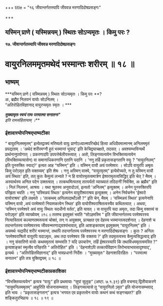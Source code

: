 +++
title = "१६ जीवान्तर्गतस्यापि जीववन्न मरणादिदोषप्रसङ्गः"

+++


## यस्मिन् प्राणे ( यस्मिन्नयम् ) स्थितः सोऽप्यमृतः । किमु परः ?

**१७. जीवान्तर्गतस्यापि जीववन्न मरणादिदोषप्रसङ्गः**

# वायुरनिलममृतमथेदं भस्मान्तः शरीरम् ॥ १८ ॥

## **भाष्यम्**

***यस्मिन् प्राणे ( यस्मिन्नयम् ) स्थितः सोऽप्यमृतः । किमु परः **?  
अः, ब्रह्मैव निलयनं वायोः सोऽनिलम् ।  
“अतिरोहितविज्ञानाद् वायुरप्यमृतः स्मृतः । ***

***मुख्यामृतः स्वयं रामः परमात्मा सनातनः"**  
इति रामसंहितायाम् ।***

### **ईशावास्योपनिषद्भाष्यटीका**

“ बायुरनिलममृतम्” इत्येतद्वाक्यं मरिष्यतो वायुः प्राणोऽध्यात्मपरिच्छेदं हित्वा अधिदैवमात्मानम् अनिलममृतं प्रपद्यताम् । ‘अथेदं शरीरमग्नौ हुतं भस्मान्तं भूयाद्' इति केचिद्व्याचक्षते, तदसत् । अवश्यम्भाविन्यर्थे प्रार्थनानुपयोगात् । प्रकरणादपि उपपत्तेर्बलीयस्त्वात् । अतो, लिङ्गव्यत्ययेन विभक्तिव्यत्ययेन (विभक्तिव्यत्यासेन) वा समानाधिकरणानि एतानि पदानि । 'ननु तर्हि प्रकृतासङ्गतानि स्युः ? “वायुरनिलम्" इति पुनरुक्तिः स्याद्?' इत्यत आह “यस्मिन्” इति । यस्मिन् वायौ अयं परमेश्वरः । सोऽपि वायुरपि अमृतः किमु परोऽमृत इति वक्तव्यम्' इति शेषः । ननु अस्मिन् वाक्ये, “वायुरमृतम्” इत्येवोच्यते, न तु यस्मिन् वायौ अयं स्थितः' इति, तत् कुतः कैमुत्यं लभ्यते ? न हि वायोरमृतत्वमात्रेण ईश्वरामृतत्वसिद्धिर् इति चेत् ? मैवम् । अस्यार्थस्य अनिल पदेन उक्तत्वात् । तत्कथमित्यतस् तात्पर्यतो व्याख्यातं तदिदानीं निर्वक्ति, अः ब्रह्मैव" इति । निलं निलयनं, आश्रयः । यथा श्रुतस्य अनुवादोऽयं, इत्यतो 'अनिलम्” इत्युक्तम् । अनेन पुनरुक्तिरपि परिहृता भवति । ननु ‘यस्मिन्नयं स्थितः' इत्यनेन वायुरीश्वराश्रय इत्युक्तम् । अनेन निर्वचनेन 'ईश्वरो वायोराश्रय' इति लक्ष्यते । 'तत्कथम् अनिलपदार्थोऽसौ ?” इति चेन्, मैवम् । ‘यस्मिन्नयं स्थित' इत्यनेनापि यस्मिन् वायो ,अयं परमेश्वरो नियामकत्वेन स्थित' इति वायोरीश्वराश्रितत्वस्यैव कथितत्वात् । अथवा, ‘यस्मिन् परमेश्वरे अयं वायुः स्थितः यदधीनो वर्तत', इति यावत् । स वायुरपि यदा अमृतः, तदा किमु वक्तव्यं स परोऽमृत' इति व्याख्येयम् ॥१८॥ ततश्च इदमुक्तं भवति “सोऽहमस्मि ” इति जीवान्तर्गतस्य परमेश्वरस्य नित्यास्तित्वं कल्याणतमरूपत्वं चोक्तं, तन् न अयुक्तम्, प्रत्यक्षत एव देहस्य भस्मान्तत्वदर्शनात् । देहनाशे च तदन्तर्गतस्य परमेश्वरस्य जीववन्मरणाद्यवश्यंभावात्, इति आशङ्कायाम् इदमुक्तम् “वायुरनिलम्” इति । अयमर्थः यद्यपीदं शरीरं भस्मान्तं, तथापि तदन्तर्गतस्य परमेश्वरस्य न मरणादिदोषप्रसङ्गः । कुतः ? अनिलः ‘परमेश्वराश्रितो वायुरपि यदाऽमृतः, अथ तदा परमेश्वरः किं वक्तव्य ?' इति तदमृतत्वस्य कैमुत्यसिद्धत्वाद् इति । ननु संसारिणो वायोः कथममृतत्वं सम्भवति ? यदि उपचारेण, तर्हि ईश्वरस्यापि किं तथाविधममृतत्वमस्ति ?" इत्याशङ्कां स्मृत्यैव परिहरति “ अतिरोहित" इति । 'देहनाशेऽपि तत्कार्यविज्ञान तिरोभावाभावसादृश्याद्', इत्यर्थः । “अतिरोहितविज्ञानाद्” इति भावप्रधानो निर्देशः । “मुख्यामृतः” देहनाशादिरहितः । “परमात्मा सनातन” इति तत्र युक्तिद्वयम् ॥ १८ ॥

### **ईशावास्योपनिषद्भाष्यटीकाप्रकाशिका**

“विभक्तिव्यत्ययेन" इत्यत्र “वायुः” इति प्रथमायाः “सुपां सुलुक्” (अष्टा. ७.१.३९) इति वचनाद् द्वितीयाकरणे “वायुमनिलममृतम्” आहुरिति योजनासम्भवात् । लिङ्गव्यत्यासे तु “वायुरनिलो ऽमृत” इति योजनासम्भवाद् इति भावः । “प्रकृतासङ्गतान्” इत्यत्र 'भगवत एव प्रकृतत्वेन वायोः कथनं कथं सङ्गच्छत?' इति शङ्कितुरभिप्रायः ॥ १८ ॥ १९ ॥  
  

